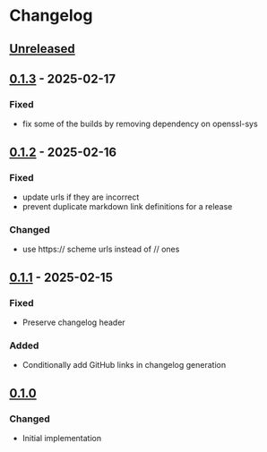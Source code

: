 # Changelog

## [Unreleased]

## [0.1.3] - 2025-02-17

### Fixed

- fix some of the builds by removing dependency on openssl-sys

## [0.1.2] - 2025-02-16

### Fixed

- update urls if they are incorrect
- prevent duplicate markdown link definitions for a release

### Changed

- use https:// scheme urls instead of // ones

## [0.1.1] - 2025-02-15

### Fixed

- Preserve changelog header

### Added

- Conditionally add GitHub links in changelog generation

## [0.1.0]

### Changed

- Initial implementation

[Unreleased]: https://github.com/schpet/changelog/compare/v0.1.3...HEAD
[0.1.3]: https://github.com/schpet/changelog/compare/v0.1.2...v0.1.3
[0.1.2]: https://github.com/schpet/changelog/compare/v0.1.1...v0.1.2
[0.1.1]: https://github.com/schpet/changelog/compare/v0.1.0...v0.1.1
[0.1.0]: https://github.com/schpet/changelog/releases/tag/v0.1.0
